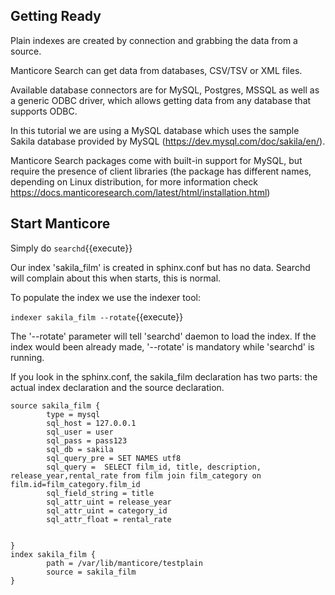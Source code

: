 ## Getting Ready

Plain indexes are created by connection and grabbing the data from a source. 

Manticore Search can get data from databases, CSV/TSV or XML files. 

Available database connectors are for MySQL, Postgres, MSSQL as well as a generic ODBC driver, which allows getting data from any database that supports ODBC.

In this tutorial we are using a MySQL database which uses the sample Sakila database provided by MySQL (https://dev.mysql.com/doc/sakila/en/).

Manticore Search packages come with built-in support for MySQL, but require the presence of client libraries (the package has different names, depending on Linux distribution, for more information check https://docs.manticoresearch.com/latest/html/installation.html)

## Start Manticore

Simply do 
`searchd`{{execute}}

Our  index 'sakila_film' is created in sphinx.conf but has no data. Searchd will complain about this when starts, this is normal.

To populate the index we use the indexer tool:

`indexer sakila_film --rotate`{{execute}}

The '--rotate' parameter will tell 'searchd' daemon to load the index. If the index would been already made, '--rotate' is mandatory while 'searchd' is running.

If you look in the sphinx.conf, the sakila_film declaration has two parts: the actual index declaration and the source declaration.

```
source sakila_film {
        type = mysql
        sql_host = 127.0.0.1
        sql_user = user
        sql_pass = pass123
        sql_db = sakila
        sql_query_pre = SET NAMES utf8
        sql_query =  SELECT film_id, title, description, release_year,rental_rate from film join film_category on film.id=film_category.film_id
        sql_field_string = title
        sql_attr_uint = release_year
        sql_attr_uint = category_id
        sql_attr_float = rental_rate


}
index sakila_film {
        path = /var/lib/manticore/testplain
        source = sakila_film
}

```
